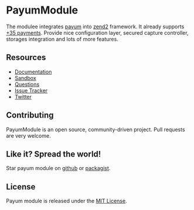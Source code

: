 # PayumModule

The modulee integrates [payum](https://github.com/Payum/Payum) into [zend2](http://framework.zend.com/) framework.
It already supports [+35 payments](https://github.com/Payum/Core/blob/master/Resources/docs/supported-payments.md).
Provide nice configuration layer, secured capture controller, storages integration and lots of more features.

## Resources

* [Documentation](http://payum.org/doc#PayumModule)
* [Sandbox](https://github.com/makasim/PayumModuleSandbox)
* [Questions](http://stackoverflow.com/questions/tagged/payum)
* [Issue Tracker](https://github.com/Payum/PayumModule/issues)
* [Twitter](https://twitter.com/payumphp)

## Contributing

PayumModule is an open source, community-driven project. Pull requests are very welcome.

## Like it? Spread the world!

Star payum module on [github](https://github.com/Payum/PayumModule) or [packagist](https://packagist.org/packages/payum/payum-module).

## License

Payum module is released under the [MIT License](LICENSE).
